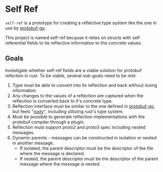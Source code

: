 # Self Ref

`self-ref` is a prototype for creating a reflective type system like the one in use by
[protobuf-go][protobuf-go].

This project is named self-ref because it relies on structs with self referential fields to tie
reflective information to the concrete values.

## Goals

Investigate whether self-ref fields are a viable solution for protobuf refection in rust. To be
viable, several sub-goals need to be met:

1. Type must be able to convert into its reflection and back without losing information.
1. Any changes to the values of a reflection are captured when the reflection is converted back to
   it's concrete type.
1. Reflection interface must be similar to the one defined in [protobuf-go][protobuf-go], but 
   feels "[rusty](https://rust-lang.github.io/api-guidelines/)", including utilizing rust's type 
   system.
1. Must be possible to generate reflection implementations with the protobuf compiler through a 
   plugin.
1. Reflection must support proto2 and proto3 spec including nested messages.
1. Dynamic parents - messages can be constructed in isolation or nested in another message.
   -  If isolated, the parent descriptor must be the descriptor of the file where the message is
      declared.
   -  If nested, the parent descriptor must be the descriptor of the parent message where the 
      message is nested.

[protobuf-go]: https://pkg.go.dev/google.golang.org/protobuf/reflect/protoreflect